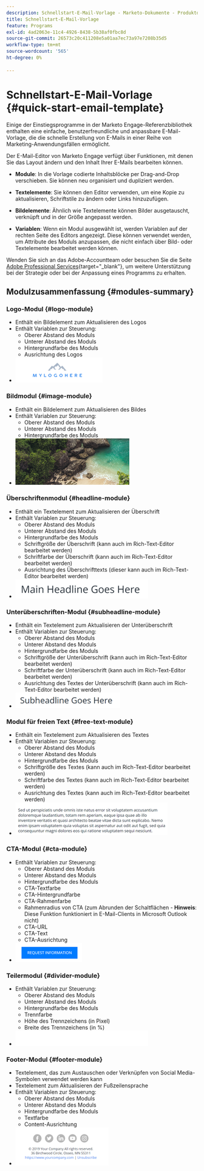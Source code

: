 ```yaml
---
description: Schnellstart-E-Mail-Vorlage - Marketo-Dokumente - Produktdokumentation
title: Schnellstart-E-Mail-Vorlage
feature: Programs
exl-id: 4ad2063e-11c4-4926-8438-5b38af0fbc8d
source-git-commit: 26573c20c411208e5a01aa7ec73a97e7208b35d5
workflow-type: tm+mt
source-wordcount: '565'
ht-degree: 0%

---
```


# Schnellstart-E-Mail-Vorlage {#quick-start-email-template}

Einige der Einstiegsprogramme in der Marketo Engage-Referenzbibliothek enthalten eine einfache, benutzerfreundliche und anpassbare E-Mail-Vorlage, die die schnelle Erstellung von E-Mails in einer Reihe von Marketing-Anwendungsfällen ermöglicht.

Der E-Mail-Editor von Marketo Engage verfügt über Funktionen, mit denen Sie das Layout ändern und den Inhalt Ihrer E-Mails bearbeiten können.

* **Module**: In die Vorlage codierte Inhaltsblöcke per Drag-and-Drop verschieben. Sie können neu organisiert und dupliziert werden.

* **Textelemente**: Sie können den Editor verwenden, um eine Kopie zu aktualisieren, Schriftstile zu ändern oder Links hinzuzufügen.

* **Bildelemente**: Ähnlich wie Textelemente können Bilder ausgetauscht, verknüpft und in der Größe angepasst werden.

* **Variablen**: Wenn ein Modul ausgewählt ist, werden Variablen auf der rechten Seite des Editors angezeigt. Diese können verwendet werden, um Attribute des Moduls anzupassen, die nicht einfach über Bild- oder Textelemente bearbeitet werden können.

Wenden Sie sich an das Adobe-Accountteam oder besuchen Sie die Seite [Adobe Professional Services](https://business.adobe.com/customers/consulting-services/main.html){target="_blank"}, um weitere Unterstützung bei der Strategie oder bei der Anpassung eines Programms zu erhalten.

## Modulzusammenfassung {#modules-summary}

### Logo-Modul {#logo-module}

* Enthält ein Bildelement zum Aktualisieren des Logos
* Enthält Variablen zur Steuerung:
   * Oberer Abstand des Moduls
   * Unterer Abstand des Moduls
   * Hintergrundfarbe des Moduls
   * Ausrichtung des Logos
* ![](assets/quick-start-email-template-1.png)

### Bildmodul {#image-module}

* Enthält ein Bildelement zum Aktualisieren des Bildes
* Enthält Variablen zur Steuerung:
   * Oberer Abstand des Moduls
   * Unterer Abstand des Moduls
   * Hintergrundfarbe des Moduls
* ![](assets/quick-start-email-template-2.png)

### Überschriftenmodul {#headline-module}

* Enthält ein Textelement zum Aktualisieren der Überschrift
* Enthält Variablen zur Steuerung:
   * Oberer Abstand des Moduls
   * Unterer Abstand des Moduls
   * Hintergrundfarbe des Moduls
   * Schriftgröße der Überschrift (kann auch im Rich-Text-Editor bearbeitet werden)
   * Schriftfarbe der Überschrift (kann auch im Rich-Text-Editor bearbeitet werden)
   * Ausrichtung des Überschrifttexts (dieser kann auch im Rich-Text-Editor bearbeitet werden)
* ![](assets/quick-start-email-template-3.png)

### Unterüberschriften-Modul {#subheadline-module}

* Enthält ein Textelement zum Aktualisieren der Unterüberschrift
* Enthält Variablen zur Steuerung:
   * Oberer Abstand des Moduls
   * Unterer Abstand des Moduls
   * Hintergrundfarbe des Moduls
   * Schriftgröße der Unterüberschrift (kann auch im Rich-Text-Editor bearbeitet werden)
   * Schriftfarbe der Unterüberschrift (kann auch im Rich-Text-Editor bearbeitet werden)
   * Ausrichtung des Textes der Unterüberschrift (kann auch im Rich-Text-Editor bearbeitet werden)
* ![](assets/quick-start-email-template-4.png)

### Modul für freien Text {#free-text-module}

* Enthält ein Textelement zum Aktualisieren des Textes
* Enthält Variablen zur Steuerung:
   * Oberer Abstand des Moduls
   * Unterer Abstand des Moduls
   * Hintergrundfarbe des Moduls
   * Schriftgröße des Textes (kann auch im Rich-Text-Editor bearbeitet werden)
   * Schriftfarbe des Textes (kann auch im Rich-Text-Editor bearbeitet werden)
   * Ausrichtung des Textes (kann auch im Rich-Text-Editor bearbeitet werden)
* ![](assets/quick-start-email-template-5.png)

### CTA-Modul {#cta-module}

* Enthält Variablen zur Steuerung:
   * Oberer Abstand des Moduls
   * Unterer Abstand des Moduls
   * Hintergrundfarbe des Moduls
   * CTA-Textfarbe
   * CTA-Hintergrundfarbe
   * CTA-Rahmenfarbe
   * Rahmenradius von CTA (zum Abrunden der Schaltflächen - **Hinweis**: Diese Funktion funktioniert in E-Mail-Clients in Microsoft Outlook nicht)
   * CTA-URL
   * CTA-Text
   * CTA-Ausrichtung
* ![](assets/quick-start-email-template-6.png)

### Teilermodul {#divider-module}

* Enthält Variablen zur Steuerung:
   * Oberer Abstand des Moduls
   * Unterer Abstand des Moduls
   * Hintergrundfarbe des Moduls
   * Trennfarbe
   * Höhe des Trennzeichens (in Pixel)
   * Breite des Trennzeichens (in %)
* ![](assets/quick-start-email-template-7.png)

### Footer-Modul {#footer-module}

* Textelement, das zum Austauschen oder Verknüpfen von Social Media-Symbolen verwendet werden kann
* Textelement zum Aktualisieren der Fußzeilensprache
* Enthält Variablen zur Steuerung:
   * Oberer Abstand des Moduls
   * Unterer Abstand des Moduls
   * Hintergrundfarbe des Moduls
   * Textfarbe
   * Content-Ausrichtung
* ![](assets/quick-start-email-template-8.png)
